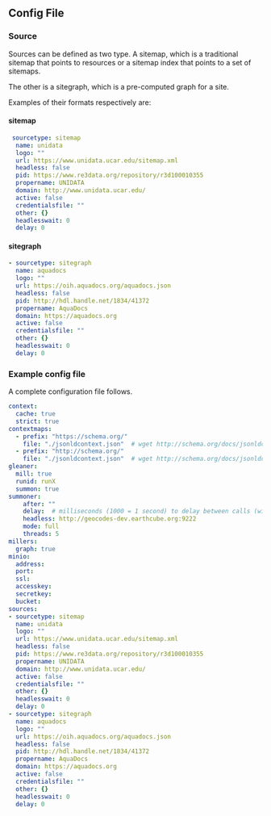 ## Config File


### Source

Sources can be defined as two type. A sitemap, which is a traditional sitemap that 
points to resources or a sitemap index that points to a set of sitemaps.

The other is a sitegraph, which is a pre-computed graph for a site.  

Examples of their formats respectively are:

#### sitemap

```yaml
 sourcetype: sitemap
  name: unidata
  logo: ""
  url: https://www.unidata.ucar.edu/sitemap.xml
  headless: false
  pid: https://www.re3data.org/repository/r3d100010355
  propername: UNIDATA
  domain: http://www.unidata.ucar.edu/
  active: false
  credentialsfile: ""
  other: {}
  headlesswait: 0
  delay: 0
```

#### sitegraph

```yaml  
- sourcetype: sitegraph
  name: aquadocs
  logo: ""
  url: https://oih.aquadocs.org/aquadocs.json
  headless: false
  pid: http://hdl.handle.net/1834/41372
  propername: AquaDocs
  domain: https://aquadocs.org
  active: false
  credentialsfile: ""
  other: {}
  headlesswait: 0
  delay: 0
```

### Example config file

A complete configuration file follows.  

```yaml
context:
  cache: true
  strict: true
contextmaps:
  - prefix: "https://schema.org/"
    file: "./jsonldcontext.json"  # wget http://schema.org/docs/jsonldcontext.jsonld
  - prefix: "http://schema.org/"
    file: "./jsonldcontext.json"  # wget http://schema.org/docs/jsonldcontext.jsonld
gleaner:
  mill: true
  runid: runX
  summon: true
summoner:
    after: ""
    delay:  # milliseconds (1000 = 1 second) to delay between calls (will FORCE threads to 1)
    headless: http://geocodes-dev.earthcube.org:9222
    mode: full
    threads: 5
millers:
  graph: true
minio:
  address:
  port:
  ssl:
  accesskey:
  secretkey:
  bucket:
sources:
- sourcetype: sitemap
  name: unidata
  logo: ""
  url: https://www.unidata.ucar.edu/sitemap.xml
  headless: false
  pid: https://www.re3data.org/repository/r3d100010355
  propername: UNIDATA
  domain: http://www.unidata.ucar.edu/
  active: false
  credentialsfile: ""
  other: {}
  headlesswait: 0
  delay: 0
- sourcetype: sitegraph
  name: aquadocs
  logo: ""
  url: https://oih.aquadocs.org/aquadocs.json
  headless: false
  pid: http://hdl.handle.net/1834/41372
  propername: AquaDocs
  domain: https://aquadocs.org
  active: false
  credentialsfile: ""
  other: {}
  headlesswait: 0
  delay: 0

```